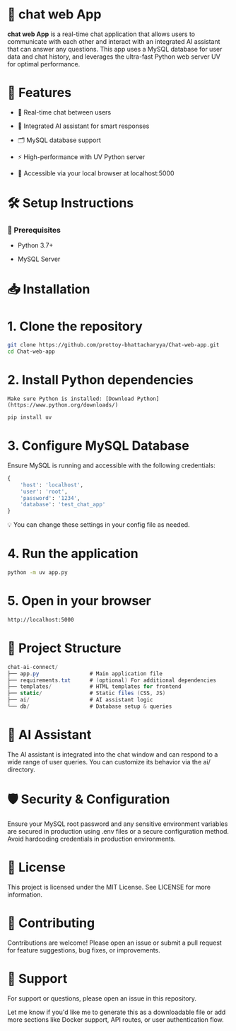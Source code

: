 # 💬 chat web App
**chat web App** is a real-time chat application that allows users to communicate with each other and interact with an integrated AI assistant that can answer any questions. This app uses a MySQL database for user data and chat history, and leverages the ultra-fast Python web server UV for optimal performance.

# 🚀 Features
- 🔁 Real-time chat between users

- 🤖 Integrated AI assistant for smart responses

- 🗂️ MySQL database support

- ⚡ High-performance with UV Python server

- 📱 Accessible via your local browser at localhost:5000

# 🛠️ Setup Instructions
### 📌 Prerequisites
- Python 3.7+

- MySQL Server

# 📥 Installation
# 1. Clone the repository

```bash
git clone https://github.com/prottoy-bhattacharyya/Chat-web-app.git
cd Chat-web-app
```
# 2. Install Python dependencies

    Make sure Python is installed: [Download Python](https://www.python.org/downloads/)
```bash
pip install uv
```
# 3. Configure MySQL Database

Ensure MySQL is running and accessible with the following credentials:
```python
{
    'host': 'localhost',
    'user': 'root',
    'password': '1234',
    'database': 'test_chat_app'
}
```
💡 You can change these settings in your config file as needed.

# 4. Run the application

```bash
python -m uv app.py
```
# 5. Open in your browser

```bash
http://localhost:5000
```
# 📂 Project Structure
```csharp
chat-ai-connect/
├── app.py                # Main application file
├── requirements.txt      # (optional) For additional dependencies
├── templates/            # HTML templates for frontend
├── static/               # Static files (CSS, JS)
├── ai/                   # AI assistant logic
└── db/                   # Database setup & queries
```
# 🧠 AI Assistant
The AI assistant is integrated into the chat window and can respond to a wide range of user queries. You can customize its behavior via the ai/ directory.

# 🛡️ Security & Configuration
Ensure your MySQL root password and any sensitive environment variables are secured in production using .env files or a secure configuration method. Avoid hardcoding credentials in production environments.

# 📖 License
This project is licensed under the MIT License. See LICENSE for more information.

# 🤝 Contributing
Contributions are welcome! Please open an issue or submit a pull request for feature suggestions, bug fixes, or improvements.

# 🙋 Support
For support or questions, please open an issue in this repository.

Let me know if you'd like me to generate this as a downloadable file or add more sections like Docker support, API routes, or user authentication flow.

